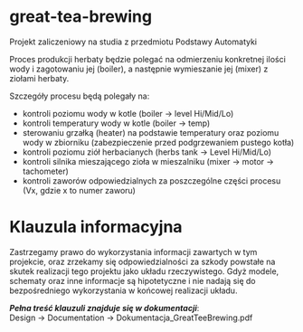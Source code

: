 # great-tea-brewing
Projekt zaliczeniowy na studia z przedmiotu Podstawy Automatyki

Proces produkcji herbaty będzie polegać na odmierzeniu konkretnej ilości wody i zagotowaniu jej (boiler), a następnie wymieszanie jej (mixer) z ziołami herbaty.

Szczegóły procesu będą polegały na:
- kontroli poziomu wody w kotle (boiler -> level Hi/Mid/Lo)
- kontroli temperatury wody w kotle (boiler -> temp)
- sterowaniu grzałką (heater) na podstawie temperatury oraz poziomu wody w zbiorniku (zabezpieczenie przed podgrzewaniem pustego kotła)
- kontroli poziomu ziół herbacianych (herbs tank -> Level Hi/Mid/Lo)
- kontroli silnika mieszającego zioła w mieszalniku (mixer -> motor -> tachometer)
- kontroli zaworów odpowiedzialnych za poszczególne części procesu (Vx, gdzie x to numer zaworu)

# Klauzula informacyjna
Zastrzegamy prawo do wykorzystania informacji zawartych w tym projekcie, oraz zrzekamy się odpowiedzialności za szkody powstałe na skutek realizacji tego projektu jako układu rzeczywistego. Gdyż modele, schematy oraz inne informacje są hipotetyczne i nie nadają się do bezpośredniego wykorzystania w końcowej realizacji układu.

***Pełna treść klauzuli znajduje się w dokumentacji***:   
Design -> Documentation -> Dokumentacja_GreatTeeBrewing.pdf
